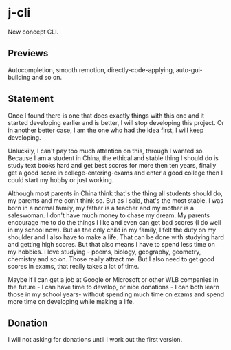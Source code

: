 # j-cli
New concept CLI.

## Previews

Autocompletion, smooth remotion, directly-code-applying, auto-gui-building and so on.

## Statement

Once I found there is one that does exactly things with this one and it started developing earlier and is better, I will stop developing this project. Or in another better case, I am the one who had the idea first, I will keep developing.

Unluckily, I can't pay too much attention on this, through I wanted so. Because I am a student in China, the ethical and stable thing I should do is study text books hard and get best scores for more then ten years, finally get a good score in college-entering-exams and enter a good college then I could start my hobby or just working.

Although most parents in China think that's the thing all students should do, my parents and me don't think so. But as I said, that's the most stable. I was born in a normal family, my father is a teacher and my mother is a saleswoman. I don't have much money to chase my dream. My parents encourage me to do the things I like and even can get bad scores (I do well in my school now). But as the only child in my family, I felt the duty on my shoulder and I also have to make a life. That can be done with studying hard and getting high scores. But that also means I have to spend less time on my hobbies. I love studying - poems, biology, geography, geometry, chemistry and so on. Those really attract me. But I also need to get good scores in exams, that really takes a lot of time.

Maybe if I can get a job at Google or Microsoft or other WLB companies in the future - I can have time to develop, or nice donations - I can both learn those in my school years- without spending much time on exams and spend more time on developing while making a life.

## Donation

I will not asking for donations until I work out the first version.


